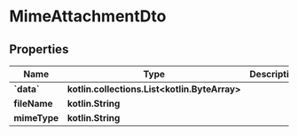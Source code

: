 
# MimeAttachmentDto

## Properties
Name | Type | Description | Notes
------------ | ------------- | ------------- | -------------
**&#x60;data&#x60;** | **kotlin.collections.List&lt;kotlin.ByteArray&gt;** |  |  [optional]
**fileName** | **kotlin.String** |  |  [optional]
**mimeType** | **kotlin.String** |  |  [optional]



